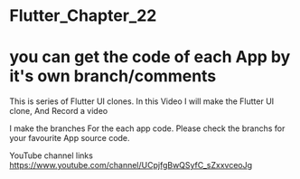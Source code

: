 # Flutter_Chapter_22 


# you can get the code of each App by it's own branch/comments


 This is series of Flutter UI clones. In this  Video I will make the Flutter UI clone, And  Record a video

I make the branches For the each app code.
Please check the branchs for your favourite App source code.


YouTube channel links
https://www.youtube.com/channel/UCpjfgBwQSyfC_sZxxvceoJg
